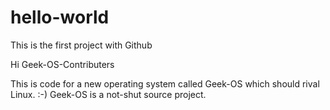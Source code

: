 # hello-world
This is the first project with Github

Hi Geek-OS-Contributers

This is code for a new operating system called Geek-OS which should rival Linux. :-)
Geek-OS is a not-shut source project. 


